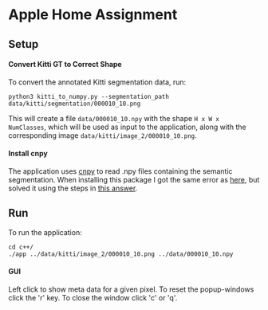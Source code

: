 # Apple Home Assignment

## Setup

#### Convert Kitti GT to Correct Shape
To convert the annotated Kitti segmentation data, run:

```
python3 kitti_to_numpy.py --segmentation_path data/kitti/segmentation/000010_10.png
```

This will create a file `data/000010_10.npy` with the shape `H x W x NumClasses`, which will be used
as input to the application, along with the corresponding image `data/kitti/image_2/000010_10.png`.


#### Install cnpy
The application uses [cnpy](https://github.com/rogersce/cnpy) to read .npy files containing the semantic segmentation.
When installing this package I got the same error as [here](https://github.com/rogersce/cnpy/issues/34), but solved it using
the steps in [this answer](https://github.com/rogersce/cnpy/issues/34#issuecomment-401502398).


## Run
To run the application:

```
cd c++/
./app ../data/kitti/image_2/000010_10.png ../data/000010_10.npy
```


#### GUI
Left click to show meta data for a given pixel. To reset the popup-windows click the 'r' key.
To close the window click 'c' or 'q'.
